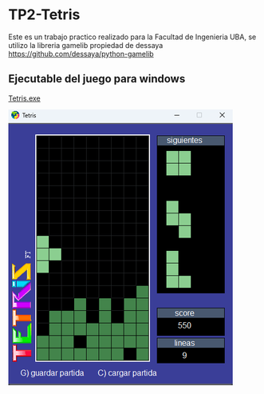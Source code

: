 # TP2-Tetris
Este es un trabajo practico realizado para la Facultad de Ingenieria UBA, se utilizo la libreria gamelib propiedad de dessaya https://github.com/dessaya/python-gamelib

## Ejecutable del juego para windows
[Tetris.exe](https://github.com/FranTapia01/TP2-Tetris/raw/main/dist/tetris.exe) 

![captura](dist/Captura.png) 
